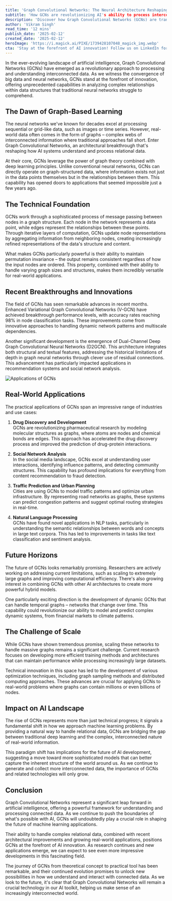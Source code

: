 ```yaml
---
title: 'Graph Convolutional Networks: The Neural Architecture Reshaping How AI Understands Connected Data'
subtitle: 'How GCNs are revolutionizing AI's ability to process interconnected data'
description: 'Discover how Graph Convolutional Networks (GCNs) are transforming AI with their ability to analyze complex relationships within graph-structured data. Learn about their groundbreaking applications in drug discovery, social network analysis, urban planning, and more.'
author: 'Vikram Singh'
read_time: '12 mins'
publish_date: '2025-02-12'
created_date: '2025-02-12'
heroImage: 'https://i.magick.ai/PIXE/1739428107048_magick_img.webp'
cta: 'Stay at the forefront of AI innovation! Follow us on LinkedIn for the latest updates on Graph Convolutional Networks and other groundbreaking developments in artificial intelligence.'
---
```


In the ever-evolving landscape of artificial intelligence, Graph Convolutional Networks (GCNs) have emerged as a revolutionary approach to processing and understanding interconnected data. As we witness the convergence of big data and neural networks, GCNs stand at the forefront of innovation, offering unprecedented capabilities in analyzing complex relationships within data structures that traditional neural networks struggle to comprehend.

## The Dawn of Graph-Based Learning

The neural networks we've known for decades excel at processing sequential or grid-like data, such as images or time series. However, real-world data often comes in the form of graphs – complex webs of interconnected information where traditional approaches fall short. Enter Graph Convolutional Networks, an architectural breakthrough that's reshaping how AI systems understand and process relational data.

At their core, GCNs leverage the power of graph theory combined with deep learning principles. Unlike conventional neural networks, GCNs can directly operate on graph-structured data, where information exists not just in the data points themselves but in the relationships between them. This capability has opened doors to applications that seemed impossible just a few years ago.

## The Technical Foundation

GCNs work through a sophisticated process of message passing between nodes in a graph structure. Each node in the network represents a data point, while edges represent the relationships between these points. Through iterative layers of computation, GCNs update node representations by aggregating information from neighboring nodes, creating increasingly refined representations of the data's structure and content.

What makes GCNs particularly powerful is their ability to maintain permutation invariance – the output remains consistent regardless of how the input nodes are ordered. This property, combined with their ability to handle varying graph sizes and structures, makes them incredibly versatile for real-world applications.

## Recent Breakthroughs and Innovations

The field of GCNs has seen remarkable advances in recent months. Enhanced Variational Graph Convolutional Networks (V-GCN) have achieved breakthrough performance levels, with accuracy rates reaching 98% in node classification tasks. These improvements come from innovative approaches to handling dynamic network patterns and multiscale dependencies.

Another significant development is the emergence of Dual-Channel Deep Graph Convolutional Neural Networks (D2GCN). This architecture integrates both structural and textual features, addressing the historical limitations of depth in graph neural networks through clever use of residual connections. This advancement has particularly impacted applications in recommendation systems and social network analysis.

![Applications of GCNs](https://i.magick.ai/PIXE/1739428107052_magick_img.webp)

## Real-World Applications

The practical applications of GCNs span an impressive range of industries and use cases:

1. **Drug Discovery and Development**  
   GCNs are revolutionizing pharmaceutical research by modeling molecular structures as graphs, where atoms are nodes and chemical bonds are edges. This approach has accelerated the drug discovery process and improved the prediction of drug-protein interactions.

2. **Social Network Analysis**  
   In the social media landscape, GCNs excel at understanding user interactions, identifying influence patterns, and detecting community structures. This capability has profound implications for everything from content recommendation to fraud detection.

3. **Traffic Prediction and Urban Planning**  
   Cities are using GCNs to model traffic patterns and optimize urban infrastructure. By representing road networks as graphs, these systems can predict congestion patterns and suggest optimal routing strategies in real-time.

4. **Natural Language Processing**  
   GCNs have found novel applications in NLP tasks, particularly in understanding the semantic relationships between words and concepts in large text corpora. This has led to improvements in tasks like text classification and sentiment analysis.

## Future Horizons

The future of GCNs looks remarkably promising. Researchers are actively working on addressing current limitations, such as scaling to extremely large graphs and improving computational efficiency. There's also growing interest in combining GCNs with other AI architectures to create more powerful hybrid models.

One particularly exciting direction is the development of dynamic GCNs that can handle temporal graphs – networks that change over time. This capability could revolutionize our ability to model and predict complex dynamic systems, from financial markets to climate patterns.

## The Challenge of Scale

While GCNs have shown tremendous promise, scaling these networks to handle massive graphs remains a significant challenge. Current research focuses on developing more efficient training methods and architectures that can maintain performance while processing increasingly large datasets.

Technical innovation in this space has led to the development of various optimization techniques, including graph sampling methods and distributed computing approaches. These advances are crucial for applying GCNs to real-world problems where graphs can contain millions or even billions of nodes.

## Impact on AI Landscape

The rise of GCNs represents more than just technical progress; it signals a fundamental shift in how we approach machine learning problems. By providing a natural way to handle relational data, GCNs are bridging the gap between traditional deep learning and the complex, interconnected nature of real-world information.

This paradigm shift has implications for the future of AI development, suggesting a move toward more sophisticated models that can better capture the inherent structure of the world around us. As we continue to generate and collect more interconnected data, the importance of GCNs and related technologies will only grow.

## Conclusion

Graph Convolutional Networks represent a significant leap forward in artificial intelligence, offering a powerful framework for understanding and processing connected data. As we continue to push the boundaries of what's possible with AI, GCNs will undoubtedly play a crucial role in shaping the future of machine learning applications.

Their ability to handle complex relational data, combined with recent architectural improvements and growing real-world applications, positions GCNs at the forefront of AI innovation. As research continues and new applications emerge, we can expect to see even more impressive developments in this fascinating field.

The journey of GCNs from theoretical concept to practical tool has been remarkable, and their continued evolution promises to unlock new possibilities in how we understand and interact with connected data. As we look to the future, it's clear that Graph Convolutional Networks will remain a crucial technology in our AI toolkit, helping us make sense of an increasingly interconnected world.
